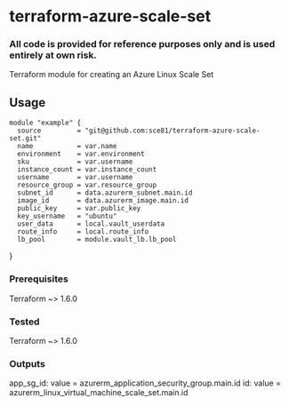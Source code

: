 # terraform-azure-scale-set
### All code is provided for reference purposes only and is used entirely at own risk. 

Terraform module for creating an Azure Linux Scale Set  


## Usage

    module "example" {
      source         = "git@github.com:sce81/terraform-azure-scale-set.git"
      name           = var.name
      environment    = var.environment
      sku            = var.username
      instance_count = var.instance_count
      username       = var.username
      resource_group = var.resource_group
      subnet_id      = data.azurerm_subnet.main.id
      image_id       = data.azurerm_image.main.id
      public_key     = var.public_key
      key_username   = "ubuntu"
      user_data      = local.vault_userdata
      route_info     = local.route_info
      lb_pool        = module.vault_lb.lb_pool
}


### Prerequisites

Terraform ~> 1.6.0  

### Tested

Terraform ~> 1.6.0  

### Outputs

app_sg_id: value = azurerm_application_security_group.main.id 
id: value        = azurerm_linux_virtual_machine_scale_set.main.id 